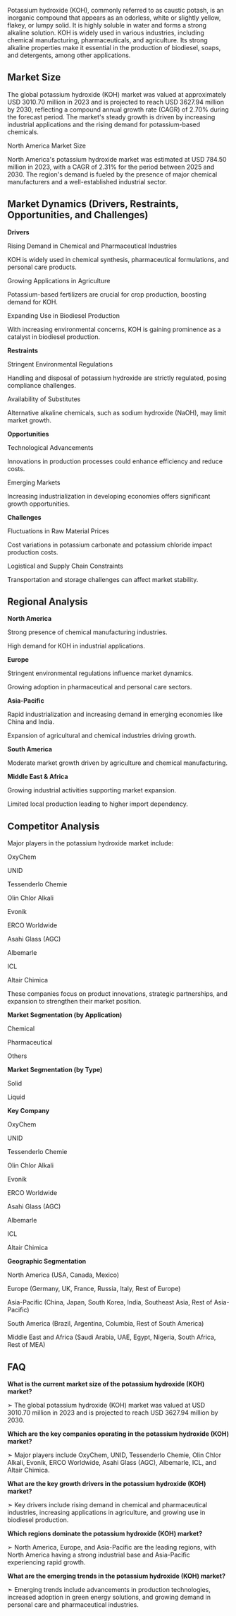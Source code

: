 Potassium hydroxide (KOH), commonly referred to as caustic potash, is an inorganic compound that appears as an odorless, white or slightly yellow, flakey, or lumpy solid. It is highly soluble in water and forms a strong alkaline solution. KOH is widely used in various industries, including chemical manufacturing, pharmaceuticals, and agriculture. Its strong alkaline properties make it essential in the production of biodiesel, soaps, and detergents, among other applications.

## Market Size

The global potassium hydroxide (KOH) market was valued at approximately USD 3010.70 million in 2023 and is projected to reach USD 3627.94 million by 2030, reflecting a compound annual growth rate (CAGR) of 2.70% during the forecast period. The market's steady growth is driven by increasing industrial applications and the rising demand for potassium-based chemicals.

North America Market Size

North America's potassium hydroxide market was estimated at USD 784.50 million in 2023, with a CAGR of 2.31% for the period between 2025 and 2030. The region's demand is fueled by the presence of major chemical manufacturers and a well-established industrial sector.

## Market Dynamics (Drivers, Restraints, Opportunities, and Challenges)

**Drivers**

Rising Demand in Chemical and Pharmaceutical Industries

KOH is widely used in chemical synthesis, pharmaceutical formulations, and personal care products.

Growing Applications in Agriculture

Potassium-based fertilizers are crucial for crop production, boosting demand for KOH.

Expanding Use in Biodiesel Production

With increasing environmental concerns, KOH is gaining prominence as a catalyst in biodiesel production.

**Restraints**

Stringent Environmental Regulations

Handling and disposal of potassium hydroxide are strictly regulated, posing compliance challenges.

Availability of Substitutes

Alternative alkaline chemicals, such as sodium hydroxide (NaOH), may limit market growth.

**Opportunities**

Technological Advancements

Innovations in production processes could enhance efficiency and reduce costs.

Emerging Markets

Increasing industrialization in developing economies offers significant growth opportunities.

**Challenges**

Fluctuations in Raw Material Prices

Cost variations in potassium carbonate and potassium chloride impact production costs.

Logistical and Supply Chain Constraints

Transportation and storage challenges can affect market stability.

## Regional Analysis

**North America**

Strong presence of chemical manufacturing industries.

High demand for KOH in industrial applications.

**Europe**

Stringent environmental regulations influence market dynamics.

Growing adoption in pharmaceutical and personal care sectors.

**Asia-Pacific**

Rapid industrialization and increasing demand in emerging economies like China and India.

Expansion of agricultural and chemical industries driving growth.

**South America**

Moderate market growth driven by agriculture and chemical manufacturing.

**Middle East & Africa**

Growing industrial activities supporting market expansion.

Limited local production leading to higher import dependency.

## Competitor Analysis

Major players in the potassium hydroxide market include:

OxyChem

UNID

Tessenderlo Chemie

Olin Chlor Alkali

Evonik

ERCO Worldwide

Asahi Glass (AGC)

Albemarle

ICL

Altair Chimica

These companies focus on product innovations, strategic partnerships, and expansion to strengthen their market position.

**Market Segmentation (by Application)**

Chemical

Pharmaceutical

Others

**Market Segmentation (by Type)**

Solid

Liquid

**Key Company**

OxyChem

UNID

Tessenderlo Chemie

Olin Chlor Alkali

Evonik

ERCO Worldwide

Asahi Glass (AGC)

Albemarle

ICL

Altair Chimica

**Geographic Segmentation**

North America (USA, Canada, Mexico)

Europe (Germany, UK, France, Russia, Italy, Rest of Europe)

Asia-Pacific (China, Japan, South Korea, India, Southeast Asia, Rest of Asia-Pacific)

South America (Brazil, Argentina, Columbia, Rest of South America)

Middle East and Africa (Saudi Arabia, UAE, Egypt, Nigeria, South Africa, Rest of MEA)

## FAQ 

**What is the current market size of the potassium hydroxide (KOH) market?**

➣ The global potassium hydroxide (KOH) market was valued at USD 3010.70 million in 2023 and is projected to reach USD 3627.94 million by 2030.

**Which are the key companies operating in the potassium hydroxide (KOH) market?**

➣ Major players include OxyChem, UNID, Tessenderlo Chemie, Olin Chlor Alkali, Evonik, ERCO Worldwide, Asahi Glass (AGC), Albemarle, ICL, and Altair Chimica.

**What are the key growth drivers in the potassium hydroxide (KOH) market?**

➣ Key drivers include rising demand in chemical and pharmaceutical industries, increasing applications in agriculture, and growing use in biodiesel production.

**Which regions dominate the potassium hydroxide (KOH) market?**

➣ North America, Europe, and Asia-Pacific are the leading regions, with North America having a strong industrial base and Asia-Pacific experiencing rapid growth.

**What are the emerging trends in the potassium hydroxide (KOH) market?**

➣ Emerging trends include advancements in production technologies, increased adoption in green energy solutions, and growing demand in personal care and pharmaceutical industries.
